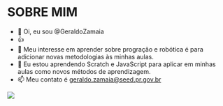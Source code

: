 # SOBRE MIM
- 👋 Oi, eu sou @GeraldoZamaia
- :+1:
- 👀 Meu interesse em aprender sobre progração e robótica é para adicionar novas metodologias às minhas aulas.
- 💞️ Eu estou aprendendo Scratch e JavaScript para aplicar em minhas aulas como novos métodos de aprendizagem.
- 📫 Meu contato é geraldo.zamaia@seed.pr.gov.br


![](https://img.shields.io/badge/GitHub-100000?style=for-the-badge&logo=github&logoColor=white)
<!---
Geraldozamaia/Geraldozamaia is a ✨ special ✨ repository because its `README.md` (this file) appears on your GitHub profile.
You can click the Preview link to take a look at your changes.
---> 
